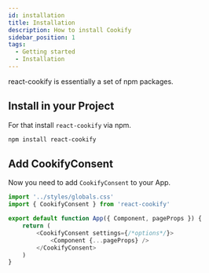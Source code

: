 ```yaml
---
id: installation
title: Installation
description: How to install Cookify
sidebar_position: 1
tags:
  - Getting started
  - Installation
---
```


react-cookify is essentially a set of npm packages.

## Install in your Project

For that install `react-cookify` via npm.

```bash
npm install react-cookify
```

## Add CookifyConsent

Now you need to add `CookifyConsent` to your App.

```javascript
import '../styles/globals.css'
import { CookifyConsent } from 'react-cookify'

export default function App({ Component, pageProps }) {
    return (
        <CookifyConsent settings={/*options*/}>
            <Component {...pageProps} />
        </CookifyConsent>
    )
}
```
